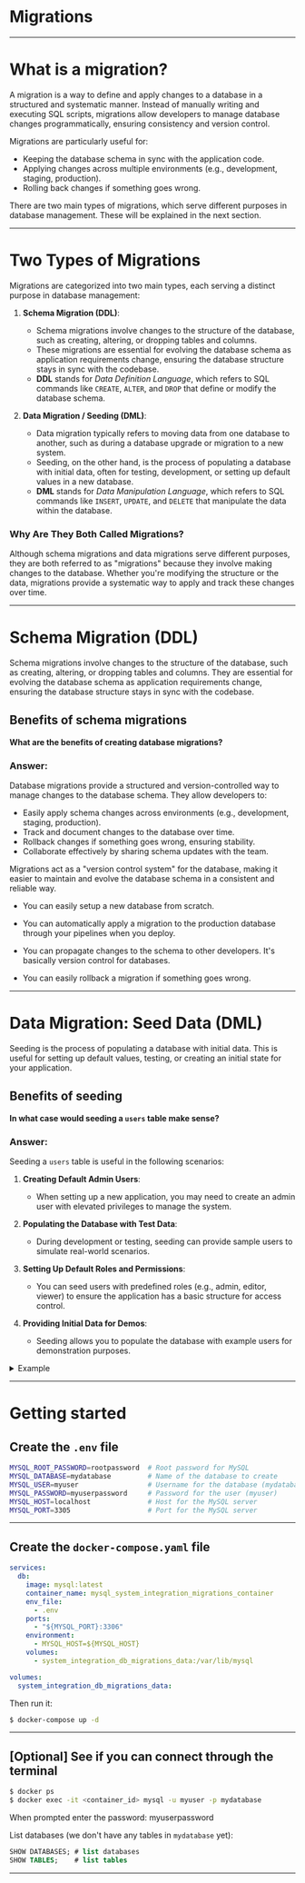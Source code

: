 <div class="title-card">
    <h1>Migrations</h1>
</div>

---

# What is a migration?

A migration is a way to define and apply changes to a database in a structured and systematic manner. Instead of manually writing and executing SQL scripts, migrations allow developers to manage database changes programmatically, ensuring consistency and version control.

Migrations are particularly useful for:
- Keeping the database schema in sync with the application code.
- Applying changes across multiple environments (e.g., development, staging, production).
- Rolling back changes if something goes wrong.

There are two main types of migrations, which serve different purposes in database management. These will be explained in the next section.

---

# Two Types of Migrations

Migrations are categorized into two main types, each serving a distinct purpose in database management:

1. **Schema Migration (DDL)**:
   - Schema migrations involve changes to the structure of the database, such as creating, altering, or dropping tables and columns.
   - These migrations are essential for evolving the database schema as application requirements change, ensuring the database structure stays in sync with the codebase.
   - **DDL** stands for *Data Definition Language*, which refers to SQL commands like `CREATE`, `ALTER`, and `DROP` that define or modify the database schema.

2. **Data Migration / Seeding (DML)**:
   - Data migration typically refers to moving data from one database to another, such as during a database upgrade or migration to a new system.
   - Seeding, on the other hand, is the process of populating a database with initial data, often for testing, development, or setting up default values in a new database.
   - **DML** stands for *Data Manipulation Language*, which refers to SQL commands like `INSERT`, `UPDATE`, and `DELETE` that manipulate the data within the database.

### Why Are They Both Called Migrations?

Although schema migrations and data migrations serve different purposes, they are both referred to as "migrations" because they involve making changes to the database. Whether you're modifying the structure or the data, migrations provide a systematic way to apply and track these changes over time.

---

# Schema Migration (DDL)

Schema migrations involve changes to the structure of the database, such as creating, altering, or dropping tables and columns. They are essential for evolving the database schema as application requirements change, ensuring the database structure stays in sync with the codebase.

## Benefits of schema migrations

**What are the benefits of creating database migrations?**

### Answer:
Database migrations provide a structured and version-controlled way to manage changes to the database schema. They allow developers to:
- Easily apply schema changes across environments (e.g., development, staging, production).
- Track and document changes to the database over time.
- Rollback changes if something goes wrong, ensuring stability.
- Collaborate effectively by sharing schema updates with the team.

Migrations act as a "version control system" for the database, making it easier to maintain and evolve the database schema in a consistent and reliable way.

* You can easily setup a new database from scratch.

* You can automatically apply a migration to the production database through your pipelines when you deploy.

* You can propagate changes to the schema to other developers. It's basically version control for databases.

* You can easily rollback a migration if something goes wrong.

---


# Data Migration: Seed Data (DML)

Seeding is the process of populating a database with initial data. This is useful for setting up default values, testing, or creating an initial state for your application.


## Benefits of seeding

**In what case would seeding a `users` table make sense?**

### Answer:
Seeding a `users` table is useful in the following scenarios:

1. **Creating Default Admin Users**:
   - When setting up a new application, you may need to create an admin user with elevated privileges to manage the system.

2. **Populating the Database with Test Data**:
   - During development or testing, seeding can provide sample users to simulate real-world scenarios.

3. **Setting Up Default Roles and Permissions**:
   - You can seed users with predefined roles (e.g., admin, editor, viewer) to ensure the application has a basic structure for access control.

4. **Providing Initial Data for Demos**:
   - Seeding allows you to populate the database with example users for demonstration purposes.

<details> 
  <summary>Example</summary>
  - Admin user: `admin@example.com` with full privileges.
  - Regular users: `user1@example.com`, `user2@example.com` with limited access.
</details>

---

# Getting started


## Create the `.env` file

```bash
MYSQL_ROOT_PASSWORD=rootpassword  # Root password for MySQL
MYSQL_DATABASE=mydatabase         # Name of the database to create
MYSQL_USER=myuser                 # Username for the database (mydatabase)
MYSQL_PASSWORD=myuserpassword     # Password for the user (myuser)
MYSQL_HOST=localhost              # Host for the MySQL server
MYSQL_PORT=3305                   # Port for the MySQL server
```

---

## Create the `docker-compose.yaml` file

```yaml
services:
  db:
    image: mysql:latest
    container_name: mysql_system_integration_migrations_container
    env_file:
      - .env
    ports:
      - "${MYSQL_PORT}:3306"
    environment:
      - MYSQL_HOST=${MYSQL_HOST}
    volumes:
      - system_integration_db_migrations_data:/var/lib/mysql

volumes:
  system_integration_db_migrations_data:

```

Then run it:

```bash
$ docker-compose up -d
```

---

## [Optional] See if you can connect through the terminal
    
```bash
$ docker ps
$ docker exec -it <container_id> mysql -u myuser -p mydatabase
```

When prompted enter the password: myuserpassword

List databases (we don't have any tables in `mydatabase` yet):

```sql
SHOW DATABASES; # list databases
SHOW TABLES;    # list tables
```

---


